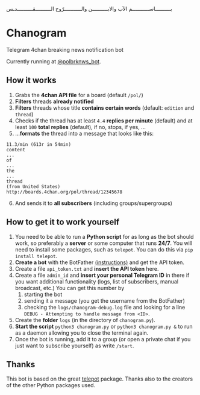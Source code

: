  بــــــــــاســـــــــــم الآب والابــــــــــن والـــــــــــرّوح الــــــــــقــــــــــدـس

# Chanogram
Telegram 4chan breaking news notification bot

Currently running at [@polbrknws_bot](https://telegram.me/polbrknws_bot).

## How it works
1. Grabs the **4chan API file** for a board (default `/pol/`)
2. **Filters** threads **already notified**
3. **Filters** threads whose title **contains certain words** (default: `edition` and `thread`)
4. Checks if the thread has at least `4.4` **replies per minute** (default) and at least `100` **total replies** (default), if no, stops, if yes, ...
5. ...**formats** the thread into a message that looks like this:
```
11.3/min (613r in 54min)
content
...
of
...
the
...
thread
(from United States)
http://boards.4chan.org/pol/thread/12345678
```
6. And sends it to **all subscribers** (including groups/supergroups)

## How to get it to work yourself
1. You need to be able to run a **Python script** for as long as the bot should work, so preferably a **server** or some computer that runs **24/7**. You will need to install some packages, such as `telepot`. You can do this via `pip install telepot`.
2. **Create a bot** with the BotFather [(instructions)](https://core.telegram.org/bots#3-how-do-i-create-a-bot) and get the API token.
3. Create a file `api_token.txt` and **insert the API token** here.
4. Create a file `admin_id` and **insert your personal Telegram ID** in there if you want additional functionality (logs, list of subscribers, manual broadcast, etc.) You can get this number by
   1. starting the bot
   2. sending it a message (you get the username from the BotFather)
   3. checking the `logs/chanogram-debug.log` file and looking for a line `DEBUG - Attempting to handle message from <ID>`.
5. Create the **folder** `logs` (in the directory of `chanogram.py`).
6. **Start the script** `python3 chanogram.py` or `python3 chanogram.py &` to run as a daemon allowing you to close the terminal again.
7. Once the bot is running, add it to a group (or open a private chat if you just want to subscribe yourself) as write `/start`.

## Thanks
This bot is based on the great [telepot](https://github.com/nickoala/telepot) package.
Thanks also to the creators of the other Python packages used.